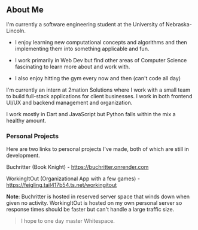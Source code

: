 ## About Me
I'm currently a software engineering student at the University of Nebraska-Lincoln. 
- I enjoy learning new computational concepts and algorithms and then implementing them into something applicable and fun.
- I work primarily in Web Dev but find other areas of Computer Science fascinating to learn more about and work with.

- I also enjoy hitting the gym every now and then (can't code all day)

I'm currently an intern at 2mation Solutions where I work with a small team to build full-stack applications for client businesses. I work in both frontend UI/UX and backend management and organization. 

I work mostly in Dart and JavaScript but Python falls within the mix a healthy amount. 

### Personal Projects
Here are two links to personal projects I've made, both of which are still in development.

Buchritter (Book Knight) - https://buchritter.onrender.com

WorkingItOut (Organizational App with a few games) - https://feigling.tail417b54.ts.net/workingitout

**Note**: Buchritter is hosted in reserved server space that winds down when given no activity. WorkingItOut is hosted on my own personal server so response times should be faster but can't handle a large traffic size.

> I hope to one day master Whitespace.

